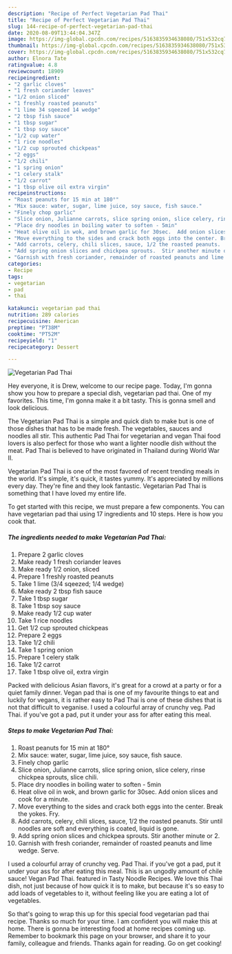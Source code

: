 ```yaml
---
description: "Recipe of Perfect Vegetarian Pad Thai"
title: "Recipe of Perfect Vegetarian Pad Thai"
slug: 144-recipe-of-perfect-vegetarian-pad-thai
date: 2020-08-09T13:44:04.347Z
image: https://img-global.cpcdn.com/recipes/5163835934638080/751x532cq70/vegetarian-pad-thai-recipe-main-photo.jpg
thumbnail: https://img-global.cpcdn.com/recipes/5163835934638080/751x532cq70/vegetarian-pad-thai-recipe-main-photo.jpg
cover: https://img-global.cpcdn.com/recipes/5163835934638080/751x532cq70/vegetarian-pad-thai-recipe-main-photo.jpg
author: Elnora Tate
ratingvalue: 4.8
reviewcount: 18909
recipeingredient:
- "2 garlic cloves"
- "1 fresh coriander leaves"
- "1/2 onion sliced"
- "1 freshly roasted peanuts"
- "1 lime 34 sqeezed 14 wedge"
- "2 tbsp fish sauce"
- "1 tbsp sugar"
- "1 tbsp soy sauce"
- "1/2 cup water"
- "1 rice noodles"
- "1/2 cup sprouted chickpeas"
- "2 eggs"
- "1/2 chili"
- "1 spring onion"
- "1 celery stalk"
- "1/2 carrot"
- "1 tbsp olive oil extra virgin"
recipeinstructions:
- "Roast peanuts for 15 min at 180°"
- "Mix sauce: water, sugar, lime juice, soy sauce, fish sauce."
- "Finely chop garlic"
- "Slice onion, Julianne carrots, slice spring onion, slice celery, rinse chickpea sprouts, slice chili."
- "Place dry noodles in boiling water to soften - 5min"
- "Heat olive oil in wok, and brown garlic for 30sec.  Add onion slices and cook for a minute."
- "Move everything to the sides and crack both eggs into the center. Break the yokes. Fry."
- "Add carrots, celery, chili slices, sauce, 1/2 the roasted peanuts.  Stir until noodles are soft and everything is coated, liquid is gone."
- "Add spring onion slices and chickpea sprouts.  Stir another minute or 2."
- "Garnish with fresh coriander, remainder of roasted peanuts and lime wedge. Serve."
categories:
- Recipe
tags:
- vegetarian
- pad
- thai

katakunci: vegetarian pad thai 
nutrition: 289 calories
recipecuisine: American
preptime: "PT38M"
cooktime: "PT52M"
recipeyield: "1"
recipecategory: Dessert

---
```



![Vegetarian Pad Thai](https://img-global.cpcdn.com/recipes/5163835934638080/751x532cq70/vegetarian-pad-thai-recipe-main-photo.jpg)

Hey everyone, it is Drew, welcome to our recipe page. Today, I'm gonna show you how to prepare a special dish, vegetarian pad thai. One of my favorites. This time, I'm gonna make it a bit tasty. This is gonna smell and look delicious.

The Vegetarian Pad Thai is a simple and quick dish to make but is one of those dishes that has to be made fresh. The vegetables, sauces and noodles all stir. This authentic Pad Thai for vegetarian and vegan Thai food lovers is also perfect for those who want a lighter noodle dish without the meat. Pad Thai is believed to have originated in Thailand during World War II.

Vegetarian Pad Thai is one of the most favored of recent trending meals in the world. It's simple, it's quick, it tastes yummy. It's appreciated by millions every day. They're fine and they look fantastic. Vegetarian Pad Thai is something that I have loved my entire life.


To get started with this recipe, we must prepare a few components. You can have vegetarian pad thai using 17 ingredients and 10 steps. Here is how you cook that.

<!--inarticleads1-->

##### The ingredients needed to make Vegetarian Pad Thai:

1. Prepare 2 garlic cloves
1. Make ready 1 fresh coriander leaves
1. Make ready 1/2 onion, sliced
1. Prepare 1 freshly roasted peanuts
1. Take 1 lime (3/4 sqeezed; 1/4 wedge)
1. Make ready 2 tbsp fish sauce
1. Take 1 tbsp sugar
1. Take 1 tbsp soy sauce
1. Make ready 1/2 cup water
1. Take 1 rice noodles
1. Get 1/2 cup sprouted chickpeas
1. Prepare 2 eggs
1. Take 1/2 chili
1. Take 1 spring onion
1. Prepare 1 celery stalk
1. Take 1/2 carrot
1. Take 1 tbsp olive oil, extra virgin


Packed with delicious Asian flavors, it&#39;s great for a crowd at a party or for a quiet family dinner. Vegan pad thai is one of my favourite things to eat and luckily for vegans, it is rather easy to Pad Thai is one of these dishes that is not that difficult to veganise. I used a colourful array of crunchy veg. Pad Thai. if you&#39;ve got a pad, put it under your ass for after eating this meal. 

<!--inarticleads2-->

##### Steps to make Vegetarian Pad Thai:

1. Roast peanuts for 15 min at 180°
1. Mix sauce: water, sugar, lime juice, soy sauce, fish sauce.
1. Finely chop garlic
1. Slice onion, Julianne carrots, slice spring onion, slice celery, rinse chickpea sprouts, slice chili.
1. Place dry noodles in boiling water to soften - 5min
1. Heat olive oil in wok, and brown garlic for 30sec.  Add onion slices and cook for a minute.
1. Move everything to the sides and crack both eggs into the center. Break the yokes. Fry.
1. Add carrots, celery, chili slices, sauce, 1/2 the roasted peanuts.  Stir until noodles are soft and everything is coated, liquid is gone.
1. Add spring onion slices and chickpea sprouts.  Stir another minute or 2.
1. Garnish with fresh coriander, remainder of roasted peanuts and lime wedge. Serve.


I used a colourful array of crunchy veg. Pad Thai. if you&#39;ve got a pad, put it under your ass for after eating this meal. This is an ungodly amount of chile sauce! Vegan Pad Thai. featured in Tasty Noodle Recipes. We love this Thai dish, not just because of how quick it is to make, but because it&#39;s so easy to add loads of vegetables to it, without feeling like you are eating a lot of vegetables. 

So that's going to wrap this up for this special food vegetarian pad thai recipe. Thanks so much for your time. I am confident you will make this at home. There is gonna be interesting food at home recipes coming up. Remember to bookmark this page on your browser, and share it to your family, colleague and friends. Thanks again for reading. Go on get cooking!
